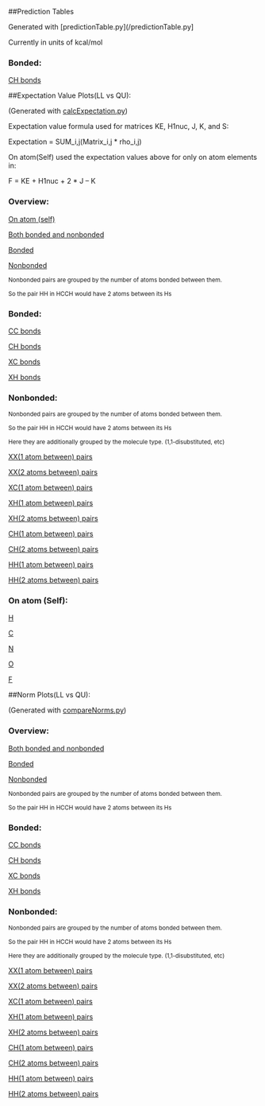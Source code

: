 ##Prediction Tables

Generated with [predictionTable.py](/predictionTable.py]

Currently in units of kcal/mol

### Bonded:

[CH bonds](/Data/predictionTables/CH/KE/CH_KE.csv)

##Expectation Value Plots(LL vs QU):

(Generated with [calcExpectation.py](/calcExpectation.py))

Expectation value formula used for matrices KE, H1nuc, J, K, and S:  

Expectation = SUM_i,j(Matrix_i,j * rho_i,j) 

On atom(Self) used the expectation values above for only on atom elements in: 

F = KE + H1nuc + 2 * J – K

### Overview:

[On atom (self)](/Data/expectationPlots/Self/Self/Self.md)

[Both bonded and nonbonded](/Data/expectationPlots/Both/Both/Both.md)

[Bonded](/Data/expectationPlots/Bonded/Bonded/Bonded.md)

[Nonbonded](/Data/expectationPlots/Nonbonded/Nonbonded/Nonbonded.md)

<sub>Nonbonded pairs are grouped by the number of atoms bonded between them. </sub>

<sub>So the  pair HH in HCCH would have 2 atoms between its Hs</sub>

### Bonded:

[CC bonds](/Data/expectationPlots/Bonded/CC/CC%28Bonded%29.md)

[CH bonds](/Data/expectationPlots/Bonded/CH/CH%28Bonded%29.md)

[XC bonds](/Data/expectationPlots/Bonded/XC/XC%28Bonded%29.md)

[XH bonds](/Data/expectationPlots/Bonded/XH/XH%28Bonded%29.md)

### Nonbonded:

<sub>Nonbonded pairs are grouped by the number of atoms bonded between them. </sub>

<sub>So the  pair HH in HCCH would have 2 atoms between its Hs</sub>

<sub>Here they are additionally grouped by the molecule type. (1,1-disubstituted, etc)</sub>


[XX(1 atom between) pairs](/Data/expectationPlots/Nonbonded/XX_1/XX_1%28Nonbonded%29.md)

[XX(2 atoms between) pairs](/Data/expectationPlots/Nonbonded/XX_2/XX_2%28Nonbonded%29.md)

[XC(1 atom between) pairs](/Data/expectationPlots/Nonbonded/XC_1/XC_1%28Nonbonded%29.md)

[XH(1 atom between) pairs](/Data/expectationPlots/Nonbonded/XH_1/XH_1%28Nonbonded%29.md)

[XH(2 atoms between) pairs](/Data/expectationPlots/Nonbonded/XH_2/XH_2%28Nonbonded%29.md)

[CH(1 atom between) pairs](/Data/expectationPlots/Nonbonded/CH_1/CH_1%28Nonbonded%29.md)

[CH(2 atoms between) pairs](/Data/expectationPlots/Nonbonded/CH_2/CH_2%28Nonbonded%29.md)

[HH(1 atom between) pairs](/Data/expectationPlots/Nonbonded/HH_1/HH_1%28Nonbonded%29.md)

[HH(2 atoms between) pairs](/Data/expectationPlots/Nonbonded/HH_2/HH_2%28Nonbonded%29.md)

### On atom (Self):

[H](/Data/expectationPlots/Self/H/H%28Self%29.md)

[C](/Data/expectationPlots/Self/C/C%28Self%29.md)

[N](/Data/expectationPlots/Self/N/N%28Self%29.md)

[O](/Data/expectationPlots/Self/O/O%28Self%29.md)

[F](/Data/expectationPlots/Self/F/F%28Self%29.md)

##Norm Plots(LL vs QU):

(Generated with [compareNorms.py](/compareNorms.py))

### Overview:


[Both bonded and nonbonded](/Data/normPlots/Both/Both/Both.md)

[Bonded](/Data/normPlots/Bonded/Bonded/Bonded.md)

[Nonbonded](/Data/normPlots/Nonbonded/Nonbonded/Nonbonded.md)

<sub>Nonbonded pairs are grouped by the number of atoms bonded between them. </sub>

<sub>So the  pair HH in HCCH would have 2 atoms between its Hs</sub>

### Bonded:

[CC bonds](/Data/normPlots/Bonded/CC/CC%28Bonded%29.md)

[CH bonds](/Data/normPlots/Bonded/CH/CH%28Bonded%29.md)

[XC bonds](/Data/normPlots/Bonded/XC/XC%28Bonded%29.md)

[XH bonds](/Data/normPlots/Bonded/XH/XH%28Bonded%29.md)

### Nonbonded:

<sub>Nonbonded pairs are grouped by the number of atoms bonded between them. </sub>

<sub>So the  pair HH in HCCH would have 2 atoms between its Hs</sub>

<sub>Here they are additionally grouped by the molecule type. (1,1-disubstituted, etc)</sub>


[XX(1 atom between) pairs](/Data/normPlots/Nonbonded/XX_1/XX_1%28Nonbonded%29.md)

[XX(2 atoms between) pairs](/Data/normPlots/Nonbonded/XX_2/XX_2%28Nonbonded%29.md)

[XC(1 atom between) pairs](/Data/normPlots/Nonbonded/XC_1/XC_1%28Nonbonded%29.md)

[XH(1 atom between) pairs](/Data/normPlots/Nonbonded/XH_1/XH_1%28Nonbonded%29.md)

[XH(2 atoms between) pairs](/Data/normPlots/Nonbonded/XH_2/XH_2%28Nonbonded%29.md)

[CH(1 atom between) pairs](/Data/normPlots/Nonbonded/CH_1/CH_1%28Nonbonded%29.md)

[CH(2 atoms between) pairs](/Data/normPlots/Nonbonded/CH_2/CH_2%28Nonbonded%29.md)

[HH(1 atom between) pairs](/Data/normPlots/Nonbonded/HH_1/HH_1%28Nonbonded%29.md)

[HH(2 atoms between) pairs](/Data/normPlots/Nonbonded/HH_2/HH_2%28Nonbonded%29.md)



